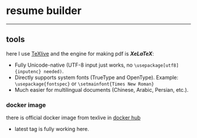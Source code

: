 # resume builder

---

## tools
here I use [TeXlive](https://www.tug.org/texlive/)
and the engine for making pdf is ***XeLaTeX***:

- Fully Unicode-native (UTF-8 input just works, no `\usepackage[utf8]{inputenc} needed)`.
- Directly supports system fonts (TrueType and OpenType). Example: `\usepackage{fontspec}` or `\setmainfont{Times New Roman}`
- Much easier for multilingual documents (Chinese, Arabic, Persian, etc.).
 
### docker image
there is official docker image from texlive in [docker hub](https://hub.docker.com/r/texlive/texlive)

- latest tag is fully working here.